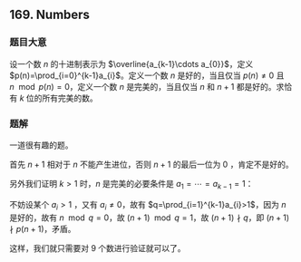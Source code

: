 ## 169. Numbers

### 题目大意

设一个数 $n$ 的十进制表示为 $\overline{a_{k-1}\cdots a_{0}}$，定义 $p(n)=\prod_{i=0}^{k-1}a_{i}$。定义一个数 $n$ 是好的，当且仅当 $p(n)\neq0$ 且 $n\mod p(n)=0$，定义一个数 $n$ 是完美的，当且仅当 $n$ 和 $n+1$ 都是好的。求恰有 $k$ 位的所有完美的数。

### 题解

一道很有趣的题。

首先 $n+1$ 相对于 $n$ 不能产生进位，否则 $n+1$ 的最后一位为 $0$ ，肯定不是好的。

另外我们证明 $k>1$ 时，$n$ 是完美的必要条件是 $a_{1}=\cdots=a_{k-1}=1$：

不妨设某个 $a_{i}>1$ ，又有 $a_{i}\neq0$，故有 $q=\prod_{i=1}^{k-1}a_{i}>1$，因为 $n$ 是好的，故有 $n\mod q=0$，故 $(n+1)\mod q=1$，故 $(n+1)\nmid q$，即 $(n+1)\nmid p(n+1)$，矛盾。

这样，我们就只需要对 $9$ 个数进行验证就可以了。